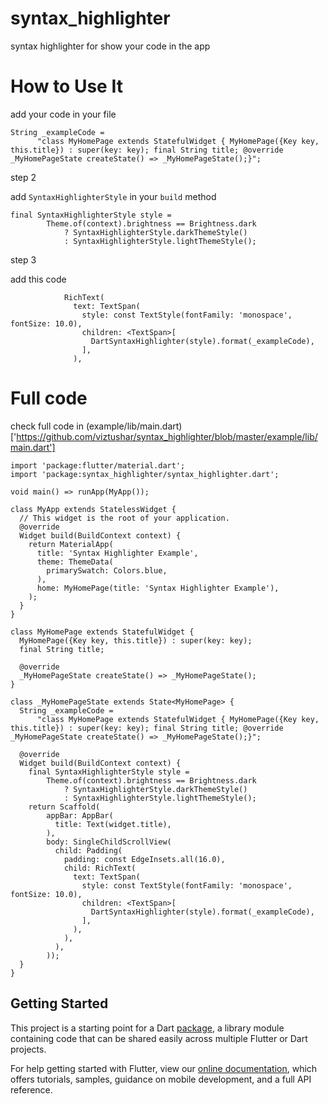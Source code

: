 # syntax_highlighter

syntax highlighter for show your code in the app

# How to Use It

add your code in your file

```
String _exampleCode =
      "class MyHomePage extends StatefulWidget { MyHomePage({Key key, this.title}) : super(key: key); final String title; @override _MyHomePageState createState() => _MyHomePageState();}";
```

step 2

add `SyntaxHighlighterStyle` in your `build` method

```
final SyntaxHighlighterStyle style =
        Theme.of(context).brightness == Brightness.dark
            ? SyntaxHighlighterStyle.darkThemeStyle()
            : SyntaxHighlighterStyle.lightThemeStyle();
```

step 3

add this code

```
            RichText(
              text: TextSpan(
                style: const TextStyle(fontFamily: 'monospace', fontSize: 10.0),
                children: <TextSpan>[
                  DartSyntaxHighlighter(style).format(_exampleCode),
                ],
              ),
```

# Full code

check full code in (example/lib/main.dart)['https://github.com/viztushar/syntax_highlighter/blob/master/example/lib/main.dart']

```
import 'package:flutter/material.dart';
import 'package:syntax_highlighter/syntax_highlighter.dart';

void main() => runApp(MyApp());

class MyApp extends StatelessWidget {
  // This widget is the root of your application.
  @override
  Widget build(BuildContext context) {
    return MaterialApp(
      title: 'Syntax Highlighter Example',
      theme: ThemeData(
        primarySwatch: Colors.blue,
      ),
      home: MyHomePage(title: 'Syntax Highlighter Example'),
    );
  }
}

class MyHomePage extends StatefulWidget {
  MyHomePage({Key key, this.title}) : super(key: key);
  final String title;

  @override
  _MyHomePageState createState() => _MyHomePageState();
}

class _MyHomePageState extends State<MyHomePage> {
  String _exampleCode =
      "class MyHomePage extends StatefulWidget { MyHomePage({Key key, this.title}) : super(key: key); final String title; @override _MyHomePageState createState() => _MyHomePageState();}";

  @override
  Widget build(BuildContext context) {
    final SyntaxHighlighterStyle style =
        Theme.of(context).brightness == Brightness.dark
            ? SyntaxHighlighterStyle.darkThemeStyle()
            : SyntaxHighlighterStyle.lightThemeStyle();
    return Scaffold(
        appBar: AppBar(
          title: Text(widget.title),
        ),
        body: SingleChildScrollView(
          child: Padding(
            padding: const EdgeInsets.all(16.0),
            child: RichText(
              text: TextSpan(
                style: const TextStyle(fontFamily: 'monospace', fontSize: 10.0),
                children: <TextSpan>[
                  DartSyntaxHighlighter(style).format(_exampleCode),
                ],
              ),
            ),
          ),
        ));
  }
}

```

## Getting Started

This project is a starting point for a Dart
[package](https://flutter.dev/developing-packages/),
a library module containing code that can be shared easily across
multiple Flutter or Dart projects.

For help getting started with Flutter, view our
[online documentation](https://flutter.dev/docs), which offers tutorials,
samples, guidance on mobile development, and a full API reference.
